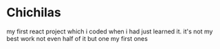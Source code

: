 # Chichilas
my first react project which i coded when i had just learned it. it's not my best work not even half of it but one my first ones

